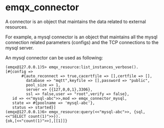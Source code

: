 # emqx_connector

A connector is an object that maintains the data related to external resources.

For example, a mysql connector is an object that maintains all the mysql connection
related parameters (configs) and the TCP connections to the mysql server.

An mysql connector can be used as following:

```
(emqx@127.0.0.1)5> emqx_resource:list_instances_verbose().
[#{config =>
       #{auto_reconnect => true,cacertfile => [],certfile => [],
         database => "mqtt",keyfile => [],password => "public",
         pool_size => 1,
         server => {{127,0,0,1},3306},
         ssl => false,user => "root",verify => false},
   id => <<"mysql-abc">>,mod => emqx_connector_mysql,
   state => #{poolname => 'mysql-abc'},
   status => started}]
(emqx@127.0.0.1)6> emqx_resource:query(<<"mysql-abc">>, {sql, <<"SELECT count(1)">>}).
{ok,[<<"count(1)">>],[[1]]}
```
